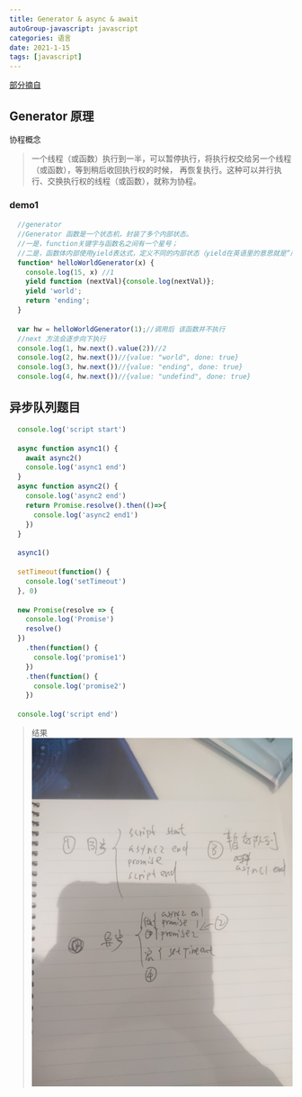 ```yaml
---
title: Generator & async & await
autoGroup-javascript: javascript  
categories: 语言
date: 2021-1-15
tags: [javascript]
---
```

 
<Meta/>  

[部分摘自](https://juejin.im/post/6844903988584775693)

## Generator 原理
协程概念
>一个线程（或函数）执行到一半，可以暂停执行，将执行权交给另一个线程（或函数），等到稍后收回执行权的时候，
>再恢复执行。这种可以并行执行、交换执行权的线程（或函数），就称为协程。

### demo1
```js
  //generator
  //Generator 函数是一个状态机，封装了多个内部状态。
  //一是，function关键字与函数名之间有一个星号；
  //二是，函数体内部使用yield表达式，定义不同的内部状态（yield在英语里的意思就是“产出”）。
  function* helloWorldGenerator(x) {
    console.log(15, x) //1
    yield function (nextVal){console.log(nextVal)};
    yield 'world';
    return 'ending';
  }

  var hw = helloWorldGenerator(1);//调用后 该函数并不执行
  //next 方法会逐步向下执行
  console.log(1, hw.next().value(2))//2
  console.log(2, hw.next())//{value: "world", done: true}
  console.log(3, hw.next())//{value: "ending", done: true}
  console.log(4, hw.next())//{value: "undefind", done: true}
```

## 异步队列题目
```js
  console.log('script start')

  async function async1() {
    await async2()
    console.log('async1 end')
  }
  async function async2() {
    console.log('async2 end')
    return Promise.resolve().then(()=>{
      console.log('async2 end1')
    })
  }

  async1()

  setTimeout(function() {
    console.log('setTimeout')
  }, 0)

  new Promise(resolve => {
    console.log('Promise')
    resolve()
  })
    .then(function() {
      console.log('promise1')
    })
    .then(function() {
      console.log('promise2')
    })

  console.log('script end')
```
> 结果
>![](../.vuepress/public/img/javascript/yibutimu.jpg) 